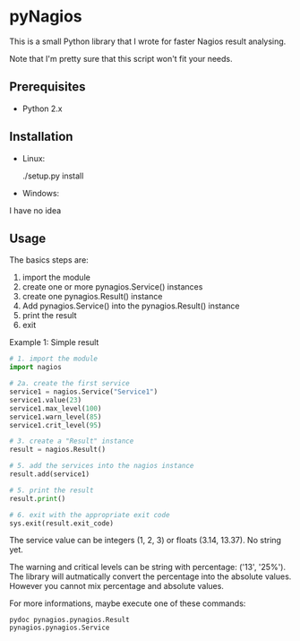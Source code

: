 pyNagios
========

This is a small Python library that I wrote for faster Nagios result analysing.

Note that I'm pretty sure that this script won't fit your needs.


Prerequisites
-------------

* Python 2.x

Installation
------------

* Linux:

    ./setup.py install

* Windows:

I have no idea

Usage
-----

The basics steps are:

1. import the module
2. create one or more pynagios.Service() instances
3. create one pynagios.Result() instance
4. Add pynagios.Service() into the pynagios.Result() instance
5. print the result
6. exit

Example 1: Simple result

```python
# 1. import the module
import nagios

# 2a. create the first service
service1 = nagios.Service("Service1")
service1.value(23)
service1.max_level(100)
service1.warn_level(85)
service1.crit_level(95)

# 3. create a "Result" instance
result = nagios.Result()

# 5. add the services into the nagios instance
result.add(service1)

# 5. print the result
result.print()

# 6. exit with the appropriate exit code
sys.exit(result.exit_code)

```

The service value can be integers (1, 2, 3) or floats (3.14, 13.37). No string yet.

The warning and critical levels can be string with percentage: ('13', '25%').
The library will autmatically convert the percentage into the absolute values.
However you cannot mix percentage and absolute values.

For more informations, maybe execute one of these commands: 

    pydoc pynagios.pynagios.Result
    pynagios.pynagios.Service
